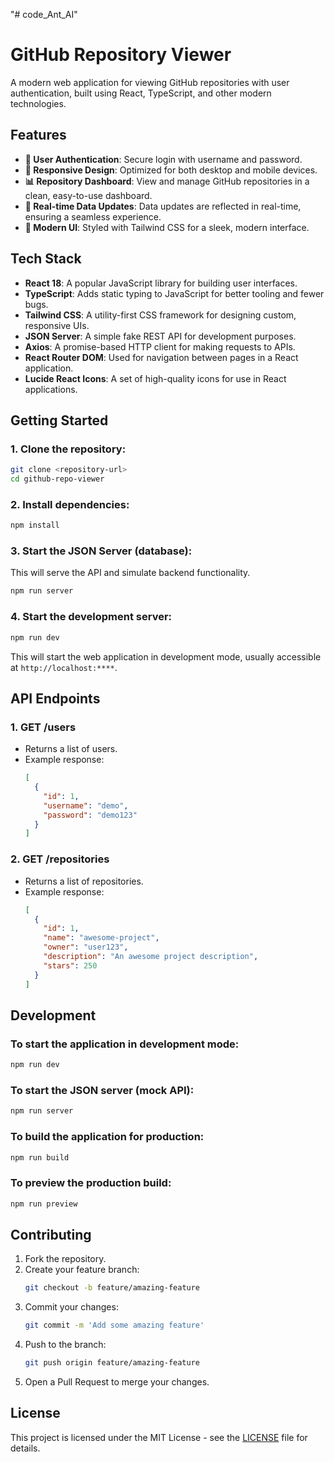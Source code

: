"# code_Ant_AI" 
# GitHub Repository Viewer

A modern web application for viewing GitHub repositories with user authentication, built using React, TypeScript, and other modern technologies.

## Features

- **🔐 User Authentication**: Secure login with username and password.
- **📱 Responsive Design**: Optimized for both desktop and mobile devices.
- **📊 Repository Dashboard**: View and manage GitHub repositories in a clean, easy-to-use dashboard.
- **🔄 Real-time Data Updates**: Data updates are reflected in real-time, ensuring a seamless experience.
- **🎨 Modern UI**: Styled with Tailwind CSS for a sleek, modern interface.

## Tech Stack

- **React 18**: A popular JavaScript library for building user interfaces.
- **TypeScript**: Adds static typing to JavaScript for better tooling and fewer bugs.
- **Tailwind CSS**: A utility-first CSS framework for designing custom, responsive UIs.
- **JSON Server**: A simple fake REST API for development purposes.
- **Axios**: A promise-based HTTP client for making requests to APIs.
- **React Router DOM**: Used for navigation between pages in a React application.
- **Lucide React Icons**: A set of high-quality icons for use in React applications.


## Getting Started

### 1. Clone the repository:

```bash
git clone <repository-url>
cd github-repo-viewer
```

### 2. Install dependencies:

```bash
npm install
```

### 3. Start the JSON Server (database):

This will serve the API and simulate backend functionality.

```bash
npm run server
```

### 4. Start the development server:

```bash
npm run dev
```

This will start the web application in development mode, usually accessible at `http://localhost:****`.


## API Endpoints

### 1. **GET /users**
   - Returns a list of users.
   - Example response:
     ```json
     [
       {
         "id": 1,
         "username": "demo",
         "password": "demo123"
       }
     ]
     ```

### 2. **GET /repositories**
   - Returns a list of repositories.
   - Example response:
     ```json
     [
       {
         "id": 1,
         "name": "awesome-project",
         "owner": "user123",
         "description": "An awesome project description",
         "stars": 250
       }
     ]
     ```

## Development

### To start the application in development mode:

```bash
npm run dev
```

### To start the JSON server (mock API):

```bash
npm run server
```

### To build the application for production:

```bash
npm run build
```

### To preview the production build:

```bash
npm run preview
```

## Contributing

1. Fork the repository.
2. Create your feature branch:
   ```bash
   git checkout -b feature/amazing-feature
   ```
3. Commit your changes:
   ```bash
   git commit -m 'Add some amazing feature'
   ```
4. Push to the branch:
   ```bash
   git push origin feature/amazing-feature
   ```
5. Open a Pull Request to merge your changes.

## License

This project is licensed under the MIT License - see the [LICENSE](LICENSE) file for details.
